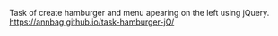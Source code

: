 Task of create hamburger and menu apearing on the left using jQuery.
https://annbag.github.io/task-hamburger-jQ/
